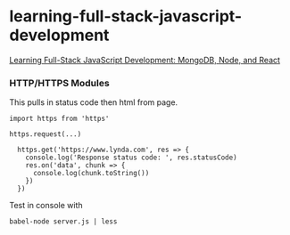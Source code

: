 # learning-full-stack-javascript-development
[Learning Full-Stack JavaScript Development: MongoDB, Node, and React](https://www.linkedin.com/learning/learning-full-stack-javascript-development-mongodb-node-and-react/modern-javascript)

### HTTP/HTTPS Modules
This pulls in status code then html from page.
```
import https from 'https'

https.request(...)

  https.get('https://www.lynda.com', res => {
    console.log('Response status code: ', res.statusCode)
    res.on('data', chunk => {
      console.log(chunk.toString())
    })
  })
```
Test in console with
```
babel-node server.js | less
```

